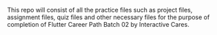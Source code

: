 This repo will consist of all the practice files such as project files, assignment files, quiz files and other necessary files for the purpose of completion of Flutter Career Path Batch 02 by Interactive Cares.